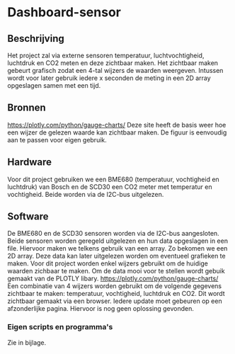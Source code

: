 # Dashboard-sensor
## Beschrijving
Het project zal via externe sensoren temperatuur, luchtvochtigheid, luchtdruk en CO2 meten en deze zichtbaar maken.
Het zichtbaar maken gebeurt grafisch zodat een 4-tal wijzers de waarden weergeven.
Intussen wordt voor later gebruik iedere x seconden de meting in een 2D array opgeslagen samen met een tijd.

## Bronnen
https://plotly.com/python/gauge-charts/
Deze site heeft de basis weer hoe een wijzer de gelezen waarde kan zichtbaar maken. De figuur is eenvoudig aan te passen voor eigen gebruik.


## Hardware
Voor dit project gebruiken we een BME680 (temperatuur, vochtigheid en luchtdruk) van Bosch en de SCD30 een CO2 meter met temperatur en vochtigheid. 
Beide worden via de I2C-bus uitgelezen.
 
## Software
De BME680 en de SCD30 sensoren worden via de I2C-bus aangesloten.
Beide sensoren worden geregeld uitgelezen en hun data opgeslagen in een file. Hiervoor maken we telkens gebruik van een array. Zo bekomen we een 2D array.
Deze data kan later uitgelezen worden om eventueel grafieken te maken. Voor dit project worden enkel wijzers gebruikt om de huidige waarden zichbaar te maken.
Om de data mooi voor te stellen wordt gebuik gemaakt van de PLOTLY libary. https://plotly.com/python/gauge-charts/
Een combinatie van 4 wijzers worden gebruikt om de volgende gegevens zichtbaar te maken: temperatuur, vochtigheid, luchtdruk en CO2.
Dit wordt zichtbaar gemaakt via een browser. Iedere update moet gebeuren op een afzonderlijke pagina. Hiervoor is nog geen oplossing gevonden.

### Eigen scripts en programma's
Zie in bijlage.
